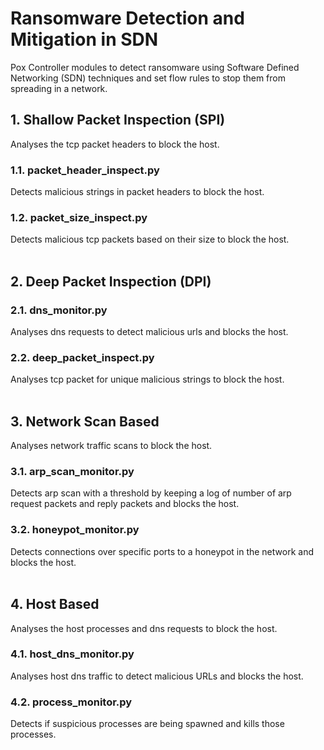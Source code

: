 # Ransomware Detection and Mitigation in SDN
Pox Controller modules to detect ransomware using Software Defined Networking (SDN) techniques and set flow rules to stop them from spreading in a network.

## 1. Shallow Packet Inspection (SPI)
Analyses the tcp packet headers to block the host.

### 1.1. packet_header_inspect.py
Detects malicious strings in packet headers to block the host.

### 1.2. packet_size_inspect.py
Detects malicious tcp packets based on their size to block the host.
<br/><br/>

## 2. Deep Packet Inspection (DPI)

### 2.1. dns_monitor.py
Analyses dns requests to detect malicious urls and blocks the host.

### 2.2. deep_packet_inspect.py
Analyses tcp packet for unique malicious strings to block the host.
<br/><br/>

## 3. Network Scan Based
Analyses network traffic scans to block the host.

### 3.1. arp_scan_monitor.py
Detects arp scan with a threshold by keeping a log of number of arp request packets and reply packets and blocks the host.

### 3.2. honeypot_monitor.py
Detects connections over specific ports to a honeypot in the network and blocks the host.
<br/><br/>

## 4. Host Based
Analyses the host processes and dns requests to block the host.

### 4.1. host_dns_monitor.py
Analyses host dns traffic to detect malicious URLs and blocks the host.

### 4.2. process_monitor.py
Detects if suspicious processes are being spawned and kills those processes.
